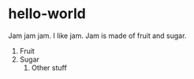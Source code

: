 # hello-world

Jam jam jam.  I like jam.  Jam is made of fruit and sugar.

1. Fruit
1. Sugar
    1. Other stuff
